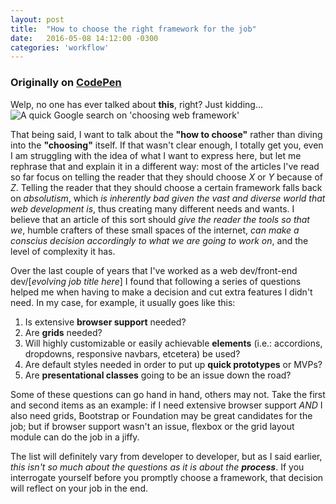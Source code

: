 ```yaml
---
layout: post
title:  "How to choose the right framework for the job"
date:   2016-05-08 14:12:00 -0300
categories: 'workflow'
---
```


### Originally on [CodePen](http://codepen.io/nicolasjengler/post/choosing-the-right-framework-for-the-job)

Welp, no one has ever talked about **this**, right? Just kidding...
![A quick Google search on 'choosing web framework'](https://s3-us-west-2.amazonaws.com/s.cdpn.io/86637/Screen_Shot_2016-05-08_at_9.48.22_AM.png)

That being said, I want to talk about the **"how to choose"** rather than diving into the **"choosing"** itself. If that wasn't clear enough, I totally get you, even I am struggling with the idea of what I want to express here, but let me rephrase that and explain it in a different way: most of the articles I've read so far focus on telling the reader that they should choose *X* or *Y* because of *Z*.
Telling the reader that they should choose a certain framework falls back on *absolutism*, which *is inherently bad given the vast and diverse world that web development is*, thus creating many different needs and wants. I believe that an article of this sort should *give the reader the tools so that we*, humble crafters of these small spaces of the internet, *can make a conscius decision accordingly to what we are going to work on*, and the level of complexity it has.

Over the last couple of years that I've worked as a web dev/front-end dev/[*evolving job title here*] I found that following a series of questions helped me when having to make a decision and cut extra features I didn't need. In my case, for example, it usually goes like this:

1. Is extensive **browser support** needed?
2. Are **grids** needed?
3. Will highly customizable or easily achievable **elements** (i.e.: accordions, dropdowns, responsive navbars, etcetera) be used?
4. Are default styles needed in order to put up **quick prototypes** or MVPs?
5. Are **presentational classes** going to be an issue down the road?


Some of these questions can go hand in hand, others may not. Take the first and second items as an example: if I need extensive browser support *AND* I also need grids, Bootstrap or Foundation may be great candidates for the job; but if browser support wasn't an issue, flexbox or the grid layout module can do the job in a jiffy.

The list will definitely vary from developer to developer, but as I said earlier, *this isn't so much about the questions as it is about the __process__*. If you interrogate yourself before you promptly choose a framework, that decision will reflect on your job in the end.
